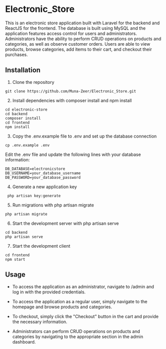 # Electronic_Store
This is an electronic store application built with Laravel for the backend and ReactJS for the frontend. The database is built using MySQL and the application features access control for users and administrators. Administrators have the ability to perform CRUD operations on products and categories, as well as observe customer orders. Users are able to view products, browse categories, add items to their cart, and checkout their purchases.

## Installation
1. Clone the repository
```
git clone https://github.com/Muna-Zeer/Electronic_Store.git
```

2. Install dependencies with composer install and npm install

```
cd electronic-store
cd backend
composer install
cd frontend
npm install
```
3. Copy the .env.example file to .env and set up the database connection

```
cp .env.example .env
```

Edit the .env file and update the following lines with your database information:

```
DB_DATABASE=electronicstore
DB_USERNAME=your_database_username
DB_PASSWORD=your_database_password
```

4. Generate a new application key
```
 php artisan key:generate
```

5. Run migrations with php artisan migrate
```
php artisan migrate
```
6. Start the development server with php artisan serve
```
cd backend
php artisan serve

```
7. Start the development client
```
cd frontend
npm start
```



## Usage
* To access the application as an administrator, navigate to /admin and log in with the provided credentials.

* To access the application as a regular user, simply navigate to the homepage and browse products and categories.

* To checkout, simply click the "Checkout" button in the cart and provide the necessary information.

* Administrators can perform CRUD operations on products and categories by navigating to the appropriate section in the admin dashboard.


